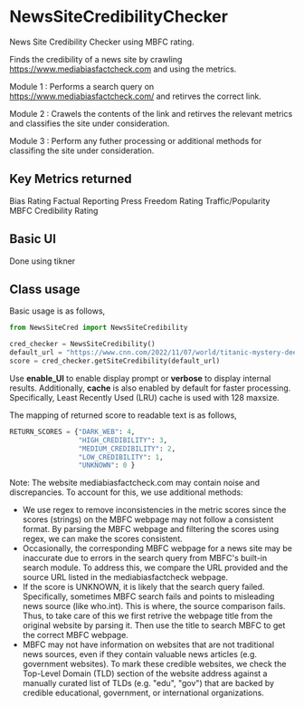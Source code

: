 # NewsSiteCredibilityChecker
News Site Credibility Checker using MBFC rating. 

Finds the credibility of a news site by crawling https://www.mediabiasfactcheck.com and using the metrics.

Module 1 : Performs a search query on https://www.mediabiasfactcheck.com/ and retirves the correct link.

Module 2 : Crawels the contents of the link and retirves the relevant metrics and classifies the site under consideration. 

Module 3 : Perform any futher processing or additional methods for classifing the site under consideration. 

## Key Metrics returned
Bias Rating
Factual Reporting
Press Freedom Rating
Traffic/Popularity
MBFC Credibility Rating

## Basic UI
Done using tikner

## Class usage
Basic usage is as follows,

```python
from NewsSiteCred import NewsSiteCredibility

cred_checker = NewsSiteCredibility()
default_url = "https://www.cnn.com/2022/11/07/world/titanic-mystery-deep-sea-coral-reef-scn/index.html" // <-- add your url here
score = cred_checker.getSiteCredibility(default_url)
```
Use **enable_UI** to enable display prompt or **verbose** to display internal results. Additionally, **cache** is also enabled by default for faster processing. Specifically, Least Recently Used (LRU) cache is used with 128 maxsize.

The mapping of returned score to readable text is as follows,

```python
RETURN_SCORES = {"DARK_WEB": 4,
                 "HIGH_CREDIBILITY": 3,
                 "MEDIUM_CREDIBILITY": 2,
                 "LOW_CREDIBILITY": 1,
                 "UNKNOWN": 0 }
```

Note: The website mediabiasfactcheck.com may contain noise and discrepancies. To account for this, we use additional methods:
* We use regex to remove inconsistencies in the metric scores since the scores (strings) on the MBFC webpage may not follow a consistent format. By parsing the MBFC webpage and filtering the scores using regex, we can make the scores consistent.
* Occasionally, the corresponding MBFC webpage for a news site may be inaccurate due to errors in the search query from MBFC's built-in search module. To address this, we compare the URL provided and the source URL listed in the mediabiasfactcheck webpage.
* If the score is UNKNOWN, it is likely that the search query failed. Specifically, sometimes MBFC search fails and points to misleading news source (like who.int). This is where, the source comparison fails. Thus, to take care of this we first retrive the webpage title from the original website by parsing it. Then use the title to search MBFC to get the correct MBFC webpage.
* MBFC may not have information on websites that are not traditional news sources, even if they contain valuable news articles (e.g. government websites). To mark these credible websites, we check the Top-Level Domain (TLD) section of the website address against a manually curated list of TLDs (e.g. "edu", "gov")   that are backed by credible educational, government, or international organizations.
